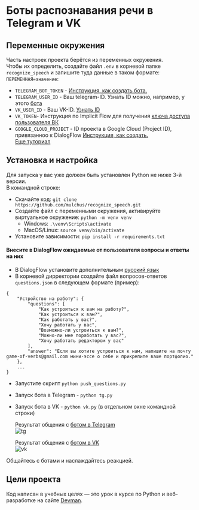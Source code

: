 # Боты распознавания речи в Telegram и VK


## Переменные окружения
Часть настроек проекта берётся из переменных окружения.  
Чтобы их определить, создайте файл `.env` в корневой папке `recognize_speech` и запишите туда данные в таком формате: `ПЕРЕМЕННАЯ=значение`:    
- `TELEGRAM_BOT_TOKEN` - [Инструкция, как создать бота.](https://core.telegram.org/bots/features#botfather)  
- `TELEGRAM_USER_ID` - Ваш telegram-ID. Узнать ID можно, например, у этого [бота](https://t.me/username_to_id_bot)   
- `VK_USER_ID` - Ваш VK-ID. [Узнать ID](https://vk.com/faq18062)  
- `VK_TOKEN`- Инструкция по Implicit Flow для получения [ключа доступа пользователя ВК](https://vk.com/dev/implicit_flow_user)  
- `GOOGLE_CLOUD_PROJECT` - ID проекта в Google Cloud (Project ID), привязанноо к DialogFlow [Инструкция, как создать.](https://cloud.google.com/dialogflow/es/docs/quick/setup)    
    [Еще туториал](https://developers.google.com/assistant/df-asdk/dialogflow/project-agent?skip_cache=true%22%22&hl=ru)   


## Установка и настройка
Для запуска у вас уже должен быть установлен Python не ниже 3-й версии.  
В командной строке:  
- Скачайте код: `git clone https://github.com/mulchus/recognize_speech.git`
- Создайте файл с переменными окружения, активируйте виртуальное окружение: 
    `python -m venv venv`  
    - Windows: `.\venv\Scripts\activate`  
    - MacOS/Linux: `source venv/bin/activate`  
- Установите зависимости: `pip install -r requirements.txt`  

#### Внесите в DialogFlow ожидаемые от пользователя вопросы и ответы на них  
- В DialogFlow установите дополнительным [русский язык](https://developers.google.com/assistant/df-asdk/localization?hl=ru)
- В корневой дирректории создайте файл вопросов-ответов `questions.json` в следующем формате (пример):  
```commandline
{
    "Устройство на работу": {
        "questions": [
            "Как устроиться к вам на работу?",
            "Как устроиться к вам?",
            "Как работать у вас?",
            "Хочу работать у вас",
            "Возможно-ли устроиться к вам?",
            "Можно-ли мне поработать у вас?",
            "Хочу работать редактором у вас"
        ],
        "answer": "Если вы хотите устроиться к нам, напишите на почту game-of-verbs@gmail.com мини-эссе о себе и прикрепите ваше портфолио."
    },
    ...
}
```
- Запустите скрипт `python push_questions.py`

- Запуск бота в Telegram - `python tg.py`  
- Запуск бота в VK - `python vk.py` (в отдельном окне командной строки)

  Результат общения с [ботом в Telegram](https://t.me/mulchusbot)  
  ![tg](https://github.com/mulchus/recognize_speech/assets/111083714/4dd30098-b266-42a0-9db2-79eb08250066)
  
  Результат общения с [ботом в VK](https://vk.com/club219033181)  
  ![vk](https://github.com/mulchus/recognize_speech/assets/111083714/58b30366-44e9-421f-85a6-43ba0057ed22)
  
Общайтесь с ботами и наслаждайтесь реакцией. 


## Цели проекта

Код написан в учебных целях — это урок в курсе по Python и веб-разработке на сайте [Devman](https://dvmn.org).
